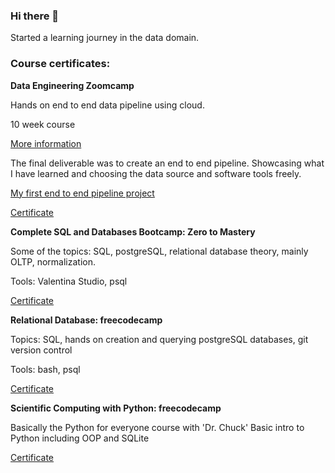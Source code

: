 ### Hi there 👋

Started a learning journey in the data domain.

### Course certificates:

**Data Engineering Zoomcamp**

Hands on end to end data pipeline using cloud.

10 week course

[More information](https://github.com/larsskaret/DataTalksClub_Data-Engineering)

The final deliverable was to create an end to end pipeline. Showcasing what I have learned and choosing the data source and software tools freely.


[My first end to end pipeline project](https://github.com/larsskaret/ais-pipeline)

[Certificate](https://github.com/larsskaret/larsskaret/blob/main/Assets/DE%20Zoomcamp%20cert.pdf)

**Complete SQL and Databases Bootcamp: Zero to Mastery**

Some of the topics: SQL, postgreSQL, relational database theory, mainly OLTP, normalization.

Tools: Valentina Studio, psql

[Certificate](https://www.udemy.com/certificate/UC-920132c5-ad71-417f-869e-4242df71016b/)

**Relational Database: freecodecamp**

Topics: SQL, hands on creation and querying postgreSQL databases, git version control

Tools: bash, psql

[Certificate](https://www.freecodecamp.org/certification/larsskaret/relational-database-v8)

**Scientific Computing with Python: freecodecamp**

Basically the Python for everyone course with 'Dr. Chuck'
Basic intro to Python including OOP and SQLite

[Certificate](https://www.freecodecamp.org/certification/larsskaret/scientific-computing-with-python-v7)
<!--
**larsskaret/larsskaret** is a ✨ _special_ ✨ repository because its `README.md` (this file) appears on your GitHub profile.

Here are some ideas to get you started:

- 🔭 I’m currently working on ...
- 🌱 I’m currently learning ...
- 👯 I’m looking to collaborate on ...
- 🤔 I’m looking for help with ...
- 💬 Ask me about ...
- 📫 How to reach me: ...
- 😄 Pronouns: ...
- ⚡ Fun fact: ...
-->
